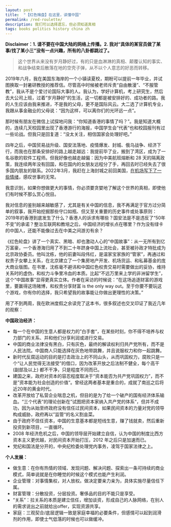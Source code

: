 ```yaml
---
layout: post
title:  "【红色赌盘】在这里，读懂中国"
permalink: /red-roulette/
description: 我们可以选择遗忘，但必须知道真相
tags: books politics history china zh
---
```


**Disclaimer：1. 请不要在中国大陆的网络上传播。2. 我对“具体的某官员做了某事/找了某小三”没有一点兴趣，所有的八卦都跳过了。**

> 这个世界从来没有岁月静好过，有的只是血淋淋的真相、颠覆认知的事实、和战争结束后散落在地的空壳子弹，从不以个人意志的好恶而转移。

2019年六月，我在美国东海岸的一个小镇读夏校，期盼可以提前一年毕业，并试图换取一封暑研教授的推荐信。尽管高中时候被老师斥责“自由散漫”、“不服管教”，我从不是个爱讨论国际大事的人。我认为，学好计算机，考上研究生，然后去大公司上班，过着“岁月静好”的生活，这一切都是被安排好的、成功者的路。我的人生应该由我来推进，不是我的父母，更不是国际风云。大二选了计算机专业，我跟从事金融业的父母说：“因为这样，可以离你们的光环远一点”。

那时候有朋友在微信上试探地问我：“你知道香港的事情了吗？”。我是知道大概的，连续几天校园里出现了香港游行的海报，中国学生会“代表“也和校园报刊有过一些论战。但我只是回复道：“没太关注，相信国家会处理好吧。”

四年之后，中国贸易战升级、国安法落地、疫情爆发、封城、俄乌战争、经济下行，而我也在那条安排好的路上越走越远：我提前毕了业，搬到了湾区，成为了一名谷歌的软件工程师。但我好像也越走越偏：因为中美航班熔断和 28 天的隔离政策，我连续两年没有回国，和在国内的女朋友远程分了手，再回去时已经失去了很多国内朋友的联系。2022年3月，我赶在上海封城之前回美国，[在机场写下了一些情绪](/bye-shanghai)，感叹世事的无常。

我意识到，如果你想做更大的事情，你必须要贪婪地了解这个世界的真相，即使他们有时候不那么赏心悦目。

我对信息的鉴别越来越敏感了，尤其是有关中国的信息，我不再满足于官方过分简单的叙事，我开始挖掘那些守口如瓶、但又至关重要的历史事件或处事原则：2019年的香港到底发生了什么？香港人的诉求有哪些？国安法是不是违反了“50年不变”的承诺？整治互联网和教培之后，中国经济的增长点在哪里？作为没有绿卡的中国人，还能不能像过去在中美之间游刃有余？

《红色轮盘》讲了一个真实、黑暗、却也激动人心的“中国故事”：从一无所有到亿万富豪，一个香港海归用了不到二十年跻身中国上流社会，甚至被孙政才特批成为北京政协委员。他叫沈栋，他的前妻叫段伟红，是温家宝家族的“管家”，再通过和权贵子女攀上关系，在北京建立了一个集房地产开发、机场货运、和私募基金的庞大商业版图。在书里，沈栋毫不避讳和中国红色权贵交易时需要做出的妥协，维持关系时的虚伪，和权力斗争里冷血的本质。比起“不远万里来上学的非洲留学生”，这个“中国故事”显得更真实立体。作者在采访的时候说：“在这场追逐财富的游戏里，要赢得这场赌博，和权贵分享财富 is the only way out。至于你要不要玩这个游戏，你有你的选择，我只希望我的故事能让你做出更理性的决策。”

用了不到两周，我在欧洲度假之余读完了这本书，很多叙述也交叉印证了我近几年的观察：

**中国政治经济：**
- 每一个在中国的生意人都是权力的”白手套“，在某些时刻，你不得不培养与权力部门的关系、并和他们分享利润或进行交易。
- 中国的商业法律没有黑白，只有灰色，最终的解读权利归共产党所有，而不是人民法院。中国商人只能选择在灰色地带跳舞，并且说服权力和你一起跳舞。
- 新时代反腐运动的目的是打击政治上的不同山头，从而巩固权力，腐败只是一个“让人民觉得无法接受”的借口，因为改革开放之后法制不健全，每个高干 (副部及以上) 都不干净，只是程度不同而已。
- 建国之来，政府对资本的容忍程度取决于“资本能否为共产党巩固权力”，而不是”资本能为社会创造的价值“。曾经这两者基本是重合的，成就了南巡之后将近20年的黄金时代。
- 改革开放给了私营企业喘息之机，但目的是为了给一个破产的国有经济体系输血。“三个代表”的理论创新在”试图把资本家纳入共产党的体系“，但并不成功，因为从始至终政府没有信任过民间资本，如果民间资本的力量对党的领导构成威胁，政府再以”监管“的名义割韭菜。
- 由于政府不信任资本，中国的生意基本都是短线生意，赚了钱就卖，然后重新投资到新项目，一直循环。
- 2008 年经济危机之后，中国的领导层开始建立自信，认为中国的制度比西方资本主义更优越，对民间资本开始打压，2012 年之后只是加速而已。
- 党纪和国法是分开的，中央纪检委处理党内事务，凌驾于国家法律之上。

**个人发展：**
- 做生意：在你有热情的领域、发现问题、解决问题、探索出一条可持续的商业模式，简单说就是在你睡觉的时候这个模式也能产生利润。
- 企业管理：对事情集权，对人放权。做决定要亲力亲为，具体实施尽量信任下属。
- 财富管理：分散投资，分层投资。奢侈品的目的不能只是享受。
- “关系”：拉关系的本质是建立信任，增加谈资，形成自己的人脉网络，在别人的需求说出之前就给出offer，实现资源共享。
- 家庭：三观契合/底层逻辑一致是家庭幸福的必要条件，但感情可以起到润滑剂的作用，即使士气低落的时候也可以做缓冲。